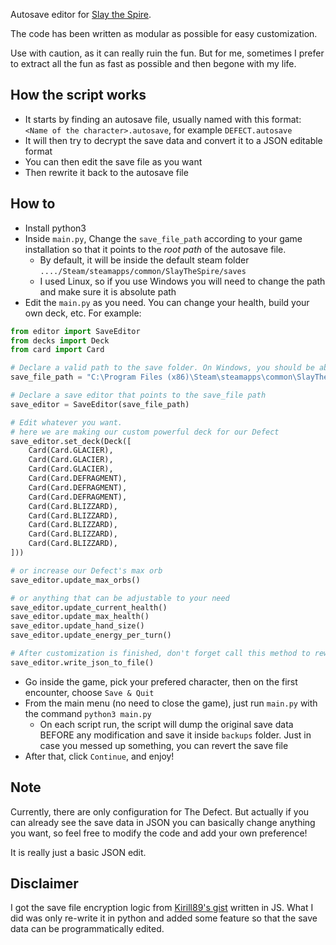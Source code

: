 Autosave editor for [Slay the Spire](https://store.steampowered.com/app/646570/Slay_the_Spire/).

The code has been written as modular as possible for easy customization.

Use with caution, as it can really ruin the fun. But for me, sometimes I prefer to extract all the fun as fast as possible and then begone with my life.

## How the script works
- It starts by finding an autosave file, usually named with this format: `<Name of the character>.autosave`, for example `DEFECT.autosave`
- It will then try to decrypt the save data and convert it to a JSON editable format
- You can then edit the save file as you want
- Then rewrite it back to the autosave file 

## How to
- Install python3 
- Inside `main.py`, Change the `save_file_path` according to your game installation so that it points to the *root path* of the autosave file. 
  - By default, it will be inside the default steam folder `..../Steam/steamapps/common/SlayTheSpire/saves`
  - I used Linux, so if you use Windows you will need to change the path and make sure it is absolute path
- Edit the `main.py` as you need. You can change your health, build your own deck, etc. For example:

```python
from editor import SaveEditor
from decks import Deck
from card import Card

# Declare a valid path to the save folder. On Windows, you should be able to use this one.
save_file_path = "C:\Program Files (x86)\Steam\steamapps\common\SlayTheSpire\saves"

# Declare a save editor that points to the save_file path
save_editor = SaveEditor(save_file_path)

# Edit whatever you want.
# here we are making our custom powerful deck for our Defect
save_editor.set_deck(Deck([
    Card(Card.GLACIER),
    Card(Card.GLACIER),
    Card(Card.GLACIER),
    Card(Card.DEFRAGMENT),
    Card(Card.DEFRAGMENT),
    Card(Card.DEFRAGMENT),
    Card(Card.BLIZZARD),
    Card(Card.BLIZZARD),
    Card(Card.BLIZZARD),
    Card(Card.BLIZZARD),
    Card(Card.BLIZZARD),
]))

# or increase our Defect's max orb
save_editor.update_max_orbs()

# or anything that can be adjustable to your need
save_editor.update_current_health()
save_editor.update_max_health()
save_editor.update_hand_size()
save_editor.update_energy_per_turn()

# After customization is finished, don't forget call this method to rewrite the save data back to where it belongs
save_editor.write_json_to_file()
```

- Go inside the game, pick your prefered character, then on the first encounter, choose `Save & Quit`
- From the main menu (no need to close the game), just run `main.py` with the command `python3 main.py`
  - On each script run, the script will dump the original save data BEFORE any modification and save it inside `backups` folder. Just in case you messed up something, you can revert the save file 
- After that, click `Continue`, and enjoy!

## Note

Currently, there are only configuration for The Defect. But actually if you can already see the save data in JSON you can basically change anything you want, so feel free to modify the code and add your own preference!

It is really just a basic JSON edit.

## Disclaimer

I got the save file encryption logic from [Kirill89's gist](https://gist.github.com/Kirill89/514edad0ac80af7dfc036871ccf0f877) written in JS. What I did was only re-write it in python and added some feature so that the save data can be programmatically edited.
